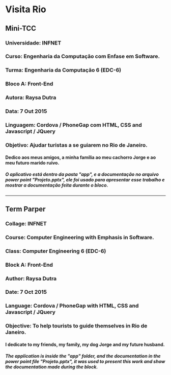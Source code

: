 # Visita Rio

## Mini-TCC 

### Universidade: INFNET

### Curso: Engenharia da Computação com Enfase em Software.

### Turma:  Engenharia da Computação 6 (EDC-6)

### Bloco A: Front-End 

### Autora: Raysa Dutra

### Data: 7 Out 2015

### Linguagem: Cordova / PhoneGap com HTML, CSS and Javascript / JQuery

### Objetivo: Ajudar turistas a se guiarem no Rio de Janeiro.

#### Dedico aos meus amigos, a minha família ao meu cachorro Jorge e ao meu futuro marido ruivo.

##### O aplicativo está dentro da pasta "app", e a documentação no arquivo power point "Projeto.pptx", ele foi usado para apresentar esse trabalho e mostrar a documentação feita durante o bloco.

--------------------

## Term Parper

### Collage: INFNET

### Course: Computer Engineering with Emphasis in Software.

### Class: Computer Engineering 6 (EDC-6)

### Block A: Front-End 

### Author: Raysa Dutra

### Date: 7 Oct 2015

### Language: Cordova / PhoneGap with HTML, CSS and Javascript / JQuery

### Objective: To help tourists to guide themselves in Rio de Janeiro.

#### I dedicate to my friends, my family, my dog Jorge and my future husband.

##### The application is inside the "app" folder, and the documentation in the power point file "Projeto.pptx", it was used to present this work and show the documentation made during the block.
